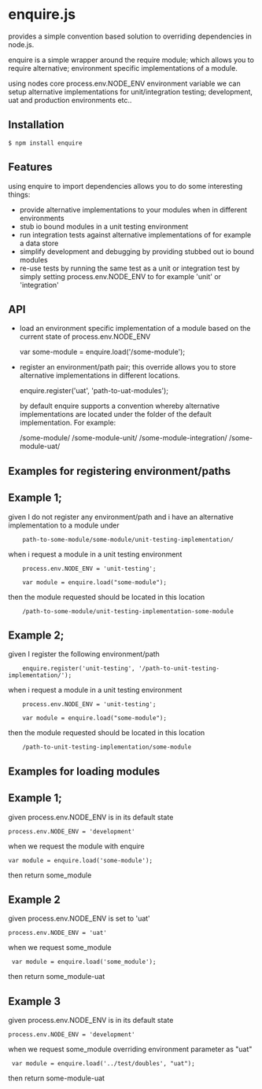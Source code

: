 # enquire.js

   provides a simple convention based solution to overriding dependencies in node.js.

   enquire is a simple wrapper around the require module; which allows you to require alternative;
   environment specific implementations of a module.

   using nodes core process.env.NODE_ENV environment variable we can setup alternative implementations for
   unit/integration testing; development, uat and production environments etc..


## Installation

    $ npm install enquire


## Features

   using enquire to import dependencies allows you to do some interesting things:

  - provide alternative implementations to your modules when in different environments
   - stub io bound modules in a unit testing environment
   - run integration tests against alternative implementations of for example a data store
   - simplify development and debugging by providing stubbed out io bound modules
  - re-use tests by running the same test as a unit or integration test by simply setting process.env.NODE_ENV to
    for example 'unit' or 'integration'



## API

   - load an environment specific implementation of a module based on the current state of process.env.NODE_ENV

		var some-module = enquire.load('/some-module');

   - register an environment/path pair; this override allows you to store alternative implementations in
     different locations.

		enquire.register('uat', 'path-to-uat-modules');  

     by default enquire supports a convention whereby alternative implementations are located under the folder
     of the default implementation. For example:

		/some-module/
		/some-module-unit/
		/some-module-integration/
        /some-module-uat/


## Examples for registering environment/paths

## Example 1;

given I do not register any environment/path and i have an alternative implementation to a module under
	
		path-to-some-module/some-module/unit-testing-implementation/

when i request a module in a unit testing environment

		process.env.NODE_ENV = 'unit-testing';
		
		var module = enquire.load("some-module");

then the module requested should be located in this location

		/path-to-some-module/unit-testing-implementation-some-module

## Example 2;
			
given I register the following environment/path

    	enquire.register('unit-testing', '/path-to-unit-testing-implementation/');  

when i request a module in a unit testing environment

		process.env.NODE_ENV = 'unit-testing';
		
		var module = enquire.load("some-module");

then the module requested should be located in this location

		/path-to-unit-testing-implementation/some-module
		
		


## Examples for loading modules

## Example 1;

given process.env.NODE_ENV is in its default state 
    
	process.env.NODE_ENV = 'development'

when we request the module with enquire
 
    var module = enquire.load('some-module');

then return some_module
   

## Example 2

given process.env.NODE_ENV is set to 'uat'

	process.env.NODE_ENV = 'uat'

when we request some_module

     var module = enquire.load('some_module');

then return some_module-uat


## Example 3

given process.env.NODE_ENV is in its default state 

    process.env.NODE_ENV = 'development'

when we request some_module overriding environment parameter as "uat"

     var module = enquire.load('../test/doubles', "uat");

then return some-module-uat


